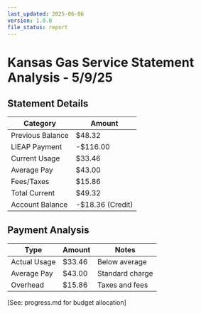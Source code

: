 ```yaml
---
last_updated: 2025-06-06
version: 1.0.0
file_status: report
---
```


# Kansas Gas Service Statement Analysis - 5/9/25

## Statement Details
| Category | Amount |
|----------|--------|
| Previous Balance | $48.32 |
| LIEAP Payment | -$116.00 |
| Current Usage | $33.46 |
| Average Pay | $43.00 |
| Fees/Taxes | $15.86 |
| Total Current | $49.32 |
| Account Balance | -$18.36 (Credit) |

## Payment Analysis
| Type | Amount | Notes |
|------|--------|-------|
| Actual Usage | $33.46 | Below average |
| Average Pay | $43.00 | Standard charge |
| Overhead | $15.86 | Taxes and fees |

[See: progress.md for budget allocation]
